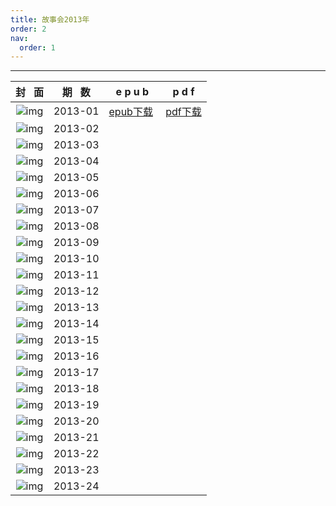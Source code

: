 ```yaml
---
title: 故事会2013年
order: 2
nav:
  order: 1
---
```

---

|                          封   面                          | 期   数 |           e p u b           |           p d f           |
| :---------------------------------------------------------: | :-------: | :--------------------------: | :-----------------------: |
| ![img](../../../public/images/gushihui/gsh2013/gsh201301.jpg) |  2013-01  | [epub下载](http://www.qq.com)  | [pdf下载](http://www.qq.com) |
| ![img](../../../public/images/gushihui/gsh2013/gsh201302.jpg) |  2013-02  |                              |                          |
| ![img](../../../public/images/gushihui/gsh2013/gsh201303.jpg) |  2013-03  |                              |                          |
| ![img](../../../public/images/gushihui/gsh2013/gsh201304.jpg) |  2013-04  |                              |                          |
| ![img](../../../public/images/gushihui/gsh2013/gsh201305.jpg) |  2013-05  |                              |                          |
| ![img](../../../public/images/gushihui/gsh2013/gsh201306.jpg) |  2013-06  |                              |                          |
| ![img](../../../public/images/gushihui/gsh2013/gsh201307.jpg) |  2013-07  |                              |                          |
| ![img](../../../public/images/gushihui/gsh2013/gsh201308.jpg) |  2013-08  |                              |                          |
| ![img](../../../public/images/gushihui/gsh2013/gsh201309.jpg) |  2013-09  |                              |                          |
| ![img](../../../public/images/gushihui/gsh2013/gsh201310.jpg) |  2013-10  |                              |                          |
| ![img](../../../public/images/gushihui/gsh2013/gsh201311.jpg) |  2013-11  |                              |                          |
| ![img](../../../public/images/gushihui/gsh2013/gsh201312.jpg) |  2013-12  |                              |                          |
| ![img](../../../public/images/gushihui/gsh2013/gsh201313.jpg) |  2013-13  |                              |                          |
| ![img](../../../public/images/gushihui/gsh2013/gsh201314.jpg) |  2013-14  |                              |                          |
| ![img](../../../public/images/gushihui/gsh2013/gsh201315.jpg) |  2013-15  |                              |                          |
| ![img](../../../public/images/gushihui/gsh2013/gsh201316.jpg) |  2013-16  |                              |                          |
| ![img](../../../public/images/gushihui/gsh2013/gsh201317.jpg) |  2013-17  |                              |                          |
| ![img](../../../public/images/gushihui/gsh2013/gsh201318.jpg) |  2013-18  |                              |                          |
| ![img](../../../public/images/gushihui/gsh2013/gsh201319.jpg) |  2013-19  |                              |                          |
| ![img](../../../public/images/gushihui/gsh2013/gsh201320.jpg) |  2013-20  |                              |                          |
| ![img](../../../public/images/gushihui/gsh2013/gsh201321.jpg) |  2013-21  |                              |                          |
| ![img](../../../public/images/gushihui/gsh2013/gsh201322.jpg) |  2013-22  |                              |                          |
| ![img](../../../public/images/gushihui/gsh2013/gsh201323.jpg) |  2013-23  |                              |                          |
| ![img](../../../public/images/gushihui/gsh2013/gsh201324.jpg) |  2013-24  |                              |                          |
